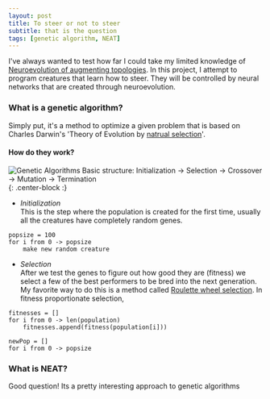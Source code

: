 ```yaml
---
layout: post
title: To steer or not to steer
subtitle: that is the question
tags: [genetic algorithm, NEAT]
---
```


I've always wanted to test how far I could take my limited knowledge of [Neuroevolution of augmenting topologies](https://en.wikipedia.org/wiki/Neuroevolution_of_augmenting_topologies). In this project, I attempt to program creatures that learn how to steer. They will be controlled by neural networks that are created through neuroevolution.

### What is a genetic algorithm?
Simply put, it's a method to optimize a given problem that is based on Charles Darwin's 'Theory of Evolution by [natrual selection](https://en.wikipedia.org/wiki/Natural_selection)'.
#### How do they work?
![Genetic Algorithms Basic structure: Initialization -> Selection -> Crossover -> Mutation -> Termination](https://www.researchgate.net/profile/Hongfang_Liu/publication/260377604/figure/fig2/AS:213452158181378@1427902368463/Genetic-Algorithm-Tree-Basic-steps-of-GA-selection-crossover-and-mutation.png){: .center-block :}
* _Initialization_  
    This is the step where the population is created for the first time, usually all the creatures have completely random genes.
~~~~
popsize = 100  
for i from 0 -> popsize  
    make new random creature
~~~~

* _Selection_  
After we test the genes to figure out how good they are (fitness) we select a few of the best performers to be bred into the next generation.
My favorite way to do this is a method called [Roulette wheel selection](https://en.wikipedia.org/wiki/Fitness_proportionate_selection).
In fitness proportionate selection, 
~~~~
fitnesses = []
for i from 0 -> len(population)
    fitnesses.append(fitness(population[i]))

newPop = []
for i from 0 -> popsize
~~~~




### What is NEAT?
Good question! Its a pretty interesting approach to genetic algorithms

